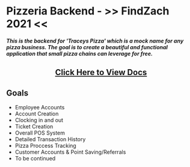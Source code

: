 <h1>Pizzeria Backend - >> FindZach 2021 <<</h1> 
<h5>This is the backend for 'Traceys Pizza' which is a mock name for any pizza business. The goal is to create a beautiful and functional application that small pizza chains can leverage for free.</h5>

<h2 style="text-align: center;">
    <a target="_blank" href="https://findzach.github.io/Traceys-Pizza/">Click Here to View Docs</a>
</h2>


<h2>Goals</h2>
<ul>
<li>Employee Accounts</li>
<li>Account Creation</li>
<li>Clocking in and out</li>
<li>Ticket Creation</li>
<li>Overall POS System</li>
<li>Detailed Transaction History</li>
<li>Pizza Proccess Tracking</li>
<li>Customer Accounts & Point Saving/Referrals</li>
<li>To be continued</li>
</ul>
